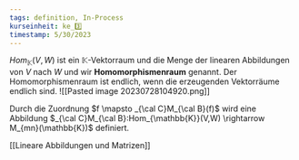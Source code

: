 ```yaml
---
tags: definition, In-Process
kurseinheit: ke_3️⃣
timestamp: 5/30/2023
---
```

$\textit{Hom}_{\mathbb{K}}(V,W)$ ist ein $\mathbb{K}$-Vektorraum und die Menge der linearen Abbildungen von $V$ nach $W$ und wir **Homomorphismenraum** genannt. Der Homomorphismenraum ist endlich, wenn die erzeugenden Vektorräume endlich sind.
![[Pasted image 20230728104920.png]]

Durch die Zuordnung $f \mapsto _{\cal C}M_{\cal B}(f)$     wird eine Abbildung $_{\cal C}M_{\cal B}:Hom_{\mathbb{K}}(V,W) \rightarrow M_{mn}(\mathbb{K})$ definiert.



[[Lineare Abbildungen und Matrizen]]